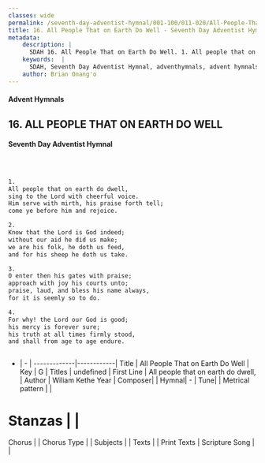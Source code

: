 ```yaml
---
classes: wide
permalink: /seventh-day-adventist-hymnal/001-100/011-020/All-People-That-on-Earth-Do-Well/
title: 16. All People That on Earth Do Well - Seventh Day Adventist Hymnal
metadata:
    description: |
      SDAH 16. All People That on Earth Do Well. 1. All people that on earth do dwell, sing to the Lord with cheerful voice. Him serve with mirth, his praise forth tell; come ye before him and rejoice.
    keywords:  |
      SDAH, Seventh Day Adventist Hymnal, adventhymnals, advent hymnals, All People That on Earth Do Well, All people that on earth do dwell, 
    author: Brian Onang'o
---
```


#### Advent Hymnals
## 16. ALL PEOPLE THAT ON EARTH DO WELL
#### Seventh Day Adventist Hymnal

```txt



1.
All people that on earth do dwell,
sing to the Lord with cheerful voice.
Him serve with mirth, his praise forth tell;
come ye before him and rejoice.

2.
Know that the Lord is God indeed;
without our aid he did us make;
we are his folk, he doth us feed,
and for his sheep he doth us take.

3.
O enter then his gates with praise;
approach with joy his courts unto;
praise, laud, and bless his name always,
for it is seemly so to do.

4.
For why! the Lord our God is good;
his mercy is forever sure;
his truth at all times firmly stood,
and shall from age to age endure.



```

- |   -  |
-------------|------------|
Title | All People That on Earth Do Well |
Key | G |
Titles | undefined |
First Line | All people that on earth do dwell, |
Author | Wiliam Kethe
Year | 
Composer|  |
Hymnal|  - |
Tune|  |
Metrical pattern | |
# Stanzas |  |
Chorus |  |
Chorus Type |  |
Subjects |  |
Texts |  |
Print Texts | 
Scripture Song |  |
  
